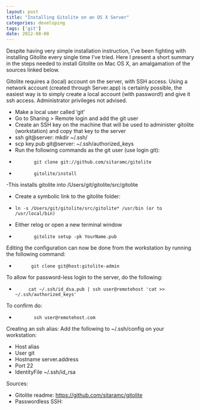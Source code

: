 ```yaml
---
layout: post
title: "Installing Gitolite on an OS X Server"
categories: developing
tags: ['git']
date: 2012-08-08
---
```

Despite having very simple installation instruction, I’ve been fighting with installing Gitolite every single time I’ve tried. Here I present a short summary in the steps needed to install Gitolite on Mac OS X, an amalgamation of the sources linked below.

Gitolite requires a (local) account on the server, with SSH access. Using a network account (created through Server.app) is certainly possible, the easiest way is to simply create a local account (with password!) and give it ssh access. Administrator privileges not advised.

- Make a local user called ‘git’
- Go to Sharing > Remote login and add the git user
- Create an SSH key on the machine that will be used to administer gitolite (workstation) and copy that key to the server
-    ssh git@server: mkdir ~/.ssh/
-    scp key.pub git@server: ~/.ssh/authorized_keys
- Run the following commands as the git user (use login git):
-            git clone git://github.com/sitaramc/gitolite
-            gitolite/install
-This installs gitolite into /Users/git/gitolite/src/gitolite
- Create a symbolic link to the gitolite folder:
-     ln -s /Users/git/gitolite/src/gitolite* /usr/bin (or to /usr/local/bin)
- Either relog or open a new terminal window
-            gitolite setup -pk YourName.pub

Editing the configuration can now be done from the workstation by running the following command:
-           git clone git@host:gitolite-admin

To allow for password-less login to the server, do the following:
-          cat ~/.ssh/id_dsa.pub | ssh user@remotehost 'cat >> ~/.ssh/authorized_keys'
To confirm do:
-            ssh user@remotehost.com

Creating an ssh alias:
Add the following to ~/.ssh/config on your workstation:

-  Host alias
-  User git
-  Hostname server.address
-  Port 22
-  IdentityFile ~/.ssh/id_rsa


Sources:

- Gitolite readme: https://github.com/sitaramc/gitolite
- Passwordless SSH:
